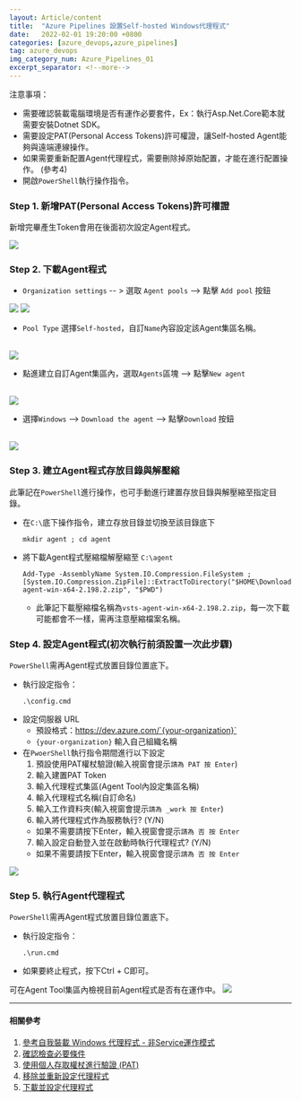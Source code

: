 ```yaml
---
layout: Article/content
title:  "Azure Pipelines 設置Self-hosted Windows代理程式"
date:   2022-02-01 19:20:00 +0800
categories: [azure_devops,azure_pipelines]
tag: azure_devops
img_category_num: Azure_Pipelines_01
excerpt_separator: <!--more-->
---
```


<!--more-->


注意事項：
* 需要確認裝載電腦環境是否有運作必要套件，Ex：執行Asp.Net.Core範本就需要安裝Dotnet SDK。
* 需要設定PAT(Personal Access Tokens)許可權證，讓Self-hosted Agent能夠與遠端連線操作。
* 如果需要重新配置Agent代理程式，需要刪除掉原始配置，才能在進行配置操作。 (參考4)
* 開啟`PowerShell`執行操作指令。

### Step 1. 新增PAT(Personal Access Tokens)許可權證

<p>
新增完畢產生Token會用在後面初次設定Agent程式。
</P>

<img src="Azure_Pipelines_01_1.jpg" class="img-fluid rounded mx-auto" >

### Step 2. 下載Agent程式

* `Organization settings` -- > 選取 `Agent pools` --> 點擊 `Add pool` 按鈕
<img src="Azure_Pipelines_01_2.jpg" class="img-fluid rounded mx-auto" >
<img src="Azure_Pipelines_01_2-1.jpg" class="img-fluid rounded mx-auto" >

* `Pool Type` 選擇`Self-hosted`，自訂`Name`內容設定該Agent集區名稱。
<br/>

<img src="Azure_Pipelines_01_2-2.jpg" class="img-fluid rounded mx-auto" >

* 點進建立自訂Agent集區內，選取`Agents`區塊 --> 點擊`New agent`
<br/>

<img src="Azure_Pipelines_01_2-3.jpg" class="img-fluid rounded mx-auto" >

* 選擇`Windows` --> `Download the agent` --> 點擊`Download` 按鈕
<br/>

<img src="Azure_Pipelines_01_2-4.jpg" class="img-fluid rounded mx-auto" >

### Step 3. 建立Agent程式存放目錄與解壓縮

此筆記在`PowerShell`進行操作，也可手動進行建置存放目錄與解壓縮至指定目錄。

* 在`C:\`底下操作指令，建立存放目錄並切換至該目錄底下
  ```
  mkdir agent ; cd agent
  ```
* 將下載Agent程式壓縮檔解壓縮至 `C:\agent`  
  ```
  Add-Type -AssemblyName System.IO.Compression.FileSystem ; [System.IO.Compression.ZipFile]::ExtractToDirectory("$HOME\Downloads\vsts-agent-win-x64-2.198.2.zip", "$PWD")
  ```
  - 此筆記下載壓縮檔名稱為`vsts-agent-win-x64-2.198.2.zip`，每一次下載可能都會不一樣，需再注意壓縮檔案名稱。

### Step 4. 設定Agent程式(初次執行前須設置一次此步驟)

`PowerShell`需再Agent程式放置目錄位置底下。

* 執行設定指令：
  ```
  .\config.cmd
  ```
* 設定伺服器 URL
  * 預設格式：https://dev.azure.com/`{your-organization}`
  * `{your-organization}` 輸入自己組織名稱
* 在`PwoerShell`執行指令期間進行以下設定
  1. 預設使用PAT權杖驗證(輸入視窗會提示`請為 PAT 按 Enter`)
  2. 輸入建置PAT Token
  3. 輸入代理程式集區(Agent Tool內設定集區名稱)
  4. 輸入代理程式名稱(自訂命名)
  5. 輸入工作資料夾(輸入視窗會提示`請為 _work 按 Enter`)
  6. 輸入將代理程式作為服務執行? (Y/N)
    * 如果不需要請按下Enter，輸入視窗會提示`請為 否 按 Enter`
  7. 輸入設定自動登入並在啟動時執行代理程式? (Y/N)
    * 如果不需要請按下Enter，輸入視窗會提示`請為 否 按 Enter`

<img src="Azure_Pipelines_01_3.jpg" class="img-fluid rounded mx-auto" >

### Step 5. 執行Agent代理程式

`PowerShell`需再Agent程式放置目錄位置底下。

* 執行設定指令：
  ```
  .\run.cmd
  ```
* 如果要終止程式，按下Ctrl + C即可。

可在Agent Tool集區內檢視目前Agent程式是否有在運作中。
<img src="Azure_Pipelines_01_4.jpg" class="img-fluid rounded mx-auto" >

---

#### 相關參考
1. [參考自我裝載 Windows 代理程式 - 非Service運作模式](https://docs.microsoft.com/zh-tw/azure/devops/pipelines/agents/v2-windows?view=azure-devops#download-and-configure-the-agent)
2. [確認檢查必要條件](https://docs.microsoft.com/zh-tw/azure/devops/pipelines/agents/v2-windows?view=azure-devops#check-prerequisites)
3. [使用個人存取權杖進行驗證 (PAT) ](https://docs.microsoft.com/zh-tw/azure/devops/pipelines/agents/v2-windows?view=azure-devops#authenticate-with-a-personal-access-token-pat)
4. [移除並重新設定代理程式](https://docs.microsoft.com/zh-tw/azure/devops/pipelines/agents/v2-windows?view=azure-devops#remove-and-re-configure-an-agent)
5. [下載並設定代理程式](https://docs.microsoft.com/zh-tw/azure/devops/pipelines/agents/v2-windows?view=azure-devops#download-and-configure-the-agent)
